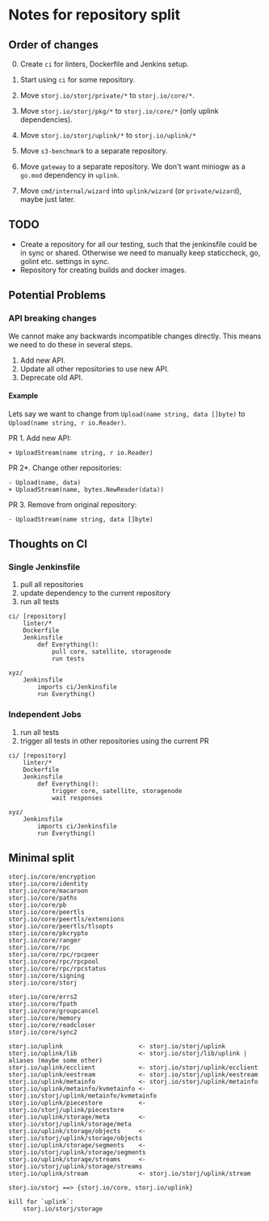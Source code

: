 # Notes for repository split

## Order of changes

0. Create `ci` for linters, Dockerfile and Jenkins setup.
0. Start using `ci` for some repository.

2. Move `storj.io/storj/private/*` to `storj.io/core/*`.
3. Move `storj.io/storj/pkg/*` to `storj.io/core/*` (only uplink dependencies).
4. Move `storj.io/storj/uplink/*` to `storj.io/uplink/*`

2. Move `s3-benchmark` to a separate repository.
2. Move `gateway` to a separate repository. We don't want miniogw as a `go.mod` dependency in `uplink`.

5. Move `cmd/internal/wizard` into `uplink/wizard` (or `private/wizard`), maybe just later.

## TODO

* Create a repository for all our testing, such that the jenkinsfile could be in sync or shared. Otherwise we need to manually keep staticcheck, go, golint etc. settings in sync.
* Repository for creating builds and docker images.

## Potential Problems

### API breaking changes

We cannot make any backwards incompatible changes directly. This means we need to do these in several steps.

1. Add new API.
2. Update all other repositories to use new API.
3. Deprecate old API.

#### Example

Lets say we want to change from `Upload(name string, data []byte)` to `Upload(name string, r io.Reader)`.

PR 1. Add new API:

```
+ UploadStream(name string, r io.Reader)
```

PR 2\*. Change other repositories:

```
- Upload(name, data)
+ UploadStream(name, bytes.NewReader(data))
```

PR 3. Remove from original repository:

```
- UploadStream(name string, data []byte)
```

## Thoughts on CI

### Single Jenkinsfile

1. pull all repositories
2. update dependency to the current repository
3. run all tests

```
ci/ [repository]
    linter/*
    Dockerfile
    Jenkinsfile
        def Everything():
            pull core, satellite, storagenode
            run tests

xyz/
    Jenkinsfile
        imports ci/Jenkinsfile
        run Everything()
```

### Independent Jobs

1. run all tests
2. trigger all tests in other repositories using the current PR

```
ci/ [repository]
    linter/*
    Dockerfile
    Jenkinsfile
        def Everything():
            trigger core, satellite, storagenode
            wait responses

xyz/
    Jenkinsfile
        imports ci/Jenkinsfile
        run Everything()
```

## Minimal split

```
storj.io/core/encryption
storj.io/core/identity
storj.io/core/macaroon
storj.io/core/paths
storj.io/core/pb
storj.io/core/peertls
storj.io/core/peertls/extensions
storj.io/core/peertls/tlsopts
storj.io/core/pkcrypto
storj.io/core/ranger
storj.io/core/rpc
storj.io/core/rpc/rpcpeer
storj.io/core/rpc/rpcpool
storj.io/core/rpc/rpcstatus
storj.io/core/signing
storj.io/core/storj

storj.io/core/errs2
storj.io/core/fpath
storj.io/core/groupcancel
storj.io/core/memory
storj.io/core/readcloser
storj.io/core/sync2

storj.io/uplink                     <- storj.io/storj/uplink
storj.io/uplink/lib                 <- storj.io/storj/lib/uplink | aliases (maybe some other)
storj.io/uplink/ecclient            <- storj.io/storj/uplink/ecclient
storj.io/uplink/eestream            <- storj.io/storj/uplink/eestream
storj.io/uplink/metainfo            <- storj.io/storj/uplink/metainfo
storj.io/uplink/metainfo/kvmetainfo <- storj.io/storj/uplink/metainfo/kvmetainfo
storj.io/uplink/piecestore          <- storj.io/storj/uplink/piecestore
storj.io/uplink/storage/meta        <- storj.io/storj/uplink/storage/meta
storj.io/uplink/storage/objects     <- storj.io/storj/uplink/storage/objects
storj.io/uplink/storage/segments    <- storj.io/storj/uplink/storage/segments
storj.io/uplink/storage/streams     <- storj.io/storj/uplink/storage/streams
storj.io/uplink/stream              <- storj.io/storj/uplink/stream

storj.io/storj ==> {storj.io/core, storj.io/uplink}

kill for `uplink`:
	storj.io/storj/storage
```